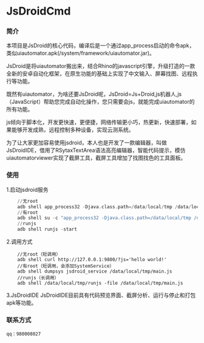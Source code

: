 # JsDroidCmd
### 简介
本项目是JsDroid的核心代码，编译后是一个通过app_process启动的命令apk，类似uiautomator.apk(/system/framework/uiautomator.jar)。

JsDroid是将uiautomator搬出来，结合Rhino的javascript引擎，升级打造的一款全新的安卓自动化框架，在原生功能的基础上实现了中文输入、屏幕找图、远程执行等功能。

既然有uiautomator，为啥还要JsDroid呢，JsDroid=Js+Droid,js机器人,js（JavaScript）帮助您完成自动化操作，您只需要会js，就能完成uiautomator的所有功能。

js倾向于脚本化，开发更快速，更便捷，网络传输更小巧，热更新，快速部署，如果能够开发成熟，远程控制多种设备，实现云测系统。

为了让大家更加容易使用jsdroid，本人也是开发了一款编辑器，叫做JsDroidIDE，借用了RSytaxTextArea语法高亮编辑器，智能代码提示，模仿uiautomatorviewer实现了截屏工具，截屏工具增加了找图找色的工具面板。

### 使用
1.启动jsdroid服务
~~~adb push jsdroid_cmd.apk /data/local/tmp/jsdroid.apk
    //无root
    adb shell app_process32 -Djava.class.path=/data/local/tmp /data/local/tmp jsdroid_cmd.apk
    //有root
    adb shell su -c "app_process32 -Djava.class.path=/data/local/tmp /data/local/tmp jsdroid_cmd.apk"
    //runjs
    adb shell runjs -start
~~~
2.调用方式
~~~
    //无root（短调用）
    adb shell curl http://127.0.0.1:9800/?js='hello world!'
    //有root（短调用，会添加SystemService）
    adb shell dumpsys jsdroid_service /data/local/tmp/main.js
    //runjs（长调用）
    adb shell /data/local/tmp/runjs -file /data/local/tmp/main.js
~~~
3.JsDroidIDE
  JsDroidIDE目前具有代码预览界面、截屏分析、运行与停止和打包apk等功能。
### 联系方式
    qq：980008027
    
